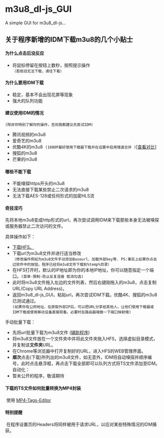 # m3u8_dl-js_GUI
A simple GUI for m3u8_dl-js...


## 关于程序新增的IDM下载m3u8的几个小贴士
#### 为什么点击后没反应
* 将鼠标停留在按钮上数秒，按照提示操作  
`（若依旧无法下载，请往下看）`
#### 为什么要用IDM下载
* 稳定，基本不会出现花屏等现象
* 强大的队列功能
#### 建议使用IDM的情况

`(除非你特别了解你的操作，否则我都建议先尝试IDM)`
* 腾讯视频的m3u8
* 爱奇艺的m3u8
* 优酷4K的m3u8  `(1080P最好使用下载器下载并在设置中启用慢速合并 )`[[查看对比]](http://images2.imagebam.com/7c/7a/74/5d057a873370674.png)
* 搜狐的m3u8
* 芒果的m3u8

#### 哪些不能下载
* 不能嗅探https开头的m3u8
* 无法直接下载某些禁止二次请求的m3u8
* 无法下载AES-128或任何形式的加密HLS流
#### **奇技淫巧**
先将本地m3u8变成http形式的url，再次尝试调用IDM来下载那些本身无法被嗅探或服务器禁止二次访问的文件。

具体操作如下：
* [下载HFS。](http://www.rejetto.com/hfs/?f=dl)
* 下载url为m3u8文件并进行适当修改  
`（修改操作例如为m3u8文件手动添加Baseurl、加载外部key等. PS:事实上如果你点击过软件中的按钮，程序已经将m3u8文件下载到%temp%目录）`
* 在HFS打开时，默认的IP地址即为你的本地IP地址，你可以随意指定一个端口。`(菜单-限制-防止反复连接 取消勾选)`
* 此时将m3u8文件拖入左边的文件列表，然后右键刚拖入的m3u8，点击复制URL(Copy URL Address)。
* 返回m3u8_dl-js_GUI，粘贴url，再次尝试IDM下载。优酷4K、搜狐的m3u8已测试通过。  
`(如果你有公网地址，在获取外部IP后，可以把URL分享给其他人，让他们使用下载器或IDM下载或使用移动设备直接观看。必要时在路由器端做一下端口映射哦)`

手动批量下载：
* 先将url批量下载为m3u8文件 ([辅助程序](https://github.com/nilaoda/m3u8_dl-js_GUI/releases/download/v0.3.0/m3u8.exe))
* 将m3u8文件放在一个文件夹中并将此文件夹拖入HFS，选择虚拟目录模式，并复制该**文件夹**URL。
* 在Chrome等浏览器中打开复制好的URL，进入HFS的WEB管理界面。
* **顺次**点击(下载)所列出的m3u8文件，如无意外，IDM将自动嗅探并顺序编号，此时点击悬浮框，再点击下载全部即可以队列方式将TS文件添加至IDM。
自动化：
* 暂未公开的程序，敬请期待
#### 下载的TS文件如何批量转换为MP4封装
  使用 [MP4-Tags-Editor](https://github.com/nilaoda/MP4-Tags-Editor/releases)
#### 特别提醒
  在程序设置页的Headers将同样被用于请求URL，以应对某些特殊情况的IDM捕获。
